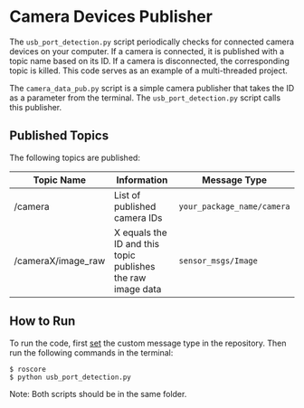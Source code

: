 # Camera Devices Publisher

The `usb_port_detection.py` script periodically checks for connected camera devices on your computer. If a camera is connected, it is published with a topic name based on its ID. If a camera is disconnected, the corresponding topic is killed. This code serves as an example of a multi-threaded project. 

The `camera_data_pub.py` script is a simple camera publisher that takes the ID as a parameter from the terminal. The `usb_port_detection.py` script calls this publisher.

## Published Topics
The following topics are published:

| Topic Name | Information | Message Type |
| --- | --- | --- |
| /camera | List of published camera IDs | `your_package_name/camera` |
| /cameraX/image_raw | X equals the ID and this topic publishes the raw image data | `sensor_msgs/Image` |

## How to Run
To run the code, first [set](https://medium.com/@lavanyaratnabala/create-custom-message-in-ros-52664c65970d) the custom message type in the repository. Then run the following commands in the terminal:

```
$ roscore
$ python usb_port_detection.py
```

Note: Both scripts should be in the same folder.
